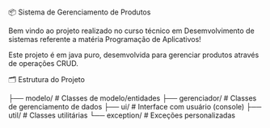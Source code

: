 📦 Sistema de Gerenciamento de Produtos

Bem vindo ao projeto realizado no curso técnico em Desemvolvimento de sistemas referente a matéria Programação de Aplicativos!

Este projeto é em java puro, desemvolvida para gerenciar produtos através de operações CRUD.

🗂 Estrutura do Projeto

├── modelo/ # Classes de modelo/entidades
├── gerenciador/ # Classes de gerenciamento de dados
├── ui/ # Interface com usuário (console)
├── util/ # Classes utilitárias
└── exception/ # Exceções personalizadas
